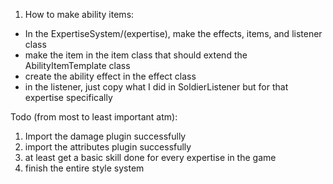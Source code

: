 1. How to make ability items:
- In the ExpertiseSystem/(expertise), make the effects, items, and listener class
- make the item in the item class that should extend the AbilityItemTemplate class
- create the ability effect in the effect class
- in the listener, just copy what I did in SoldierListener but for that expertise specifically

Todo (from most to least important atm):
1. Import the damage plugin successfully
2. import the attributes plugin successfully
3. at least get a basic skill done for every expertise in the game
4. finish the entire style system